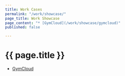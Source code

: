 ```yaml
---
title: Work Cases
permalink: "/work/showcase/"
page_title: Work Showcase
page_content: "* [GymCloud](/work/showcase/gymcloud)"
published: false

---
```

# {{ page.title }}

* [GymCloud](/work/showcase/gymcloud)